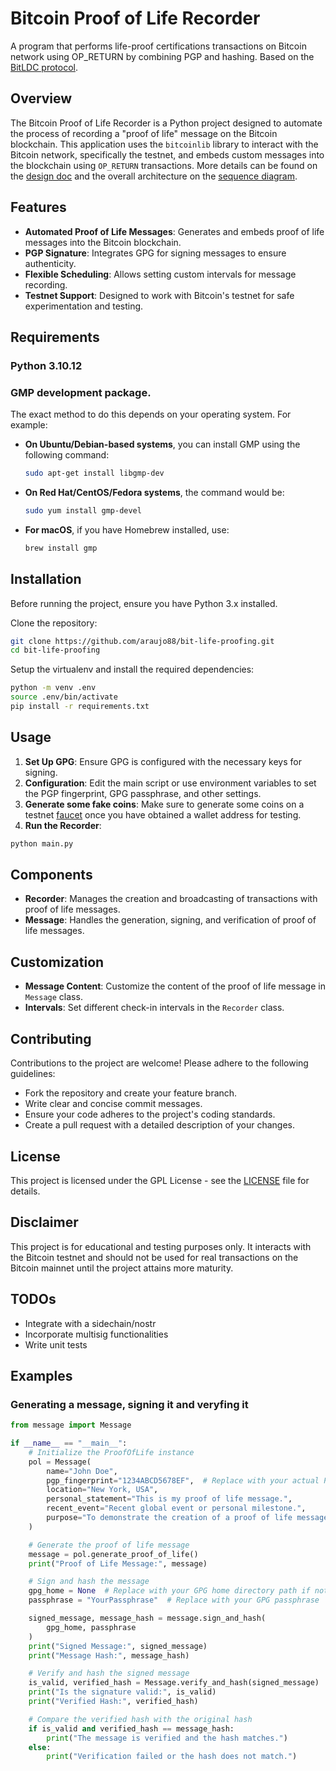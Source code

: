 # Bitcoin Proof of Life Recorder

A program that performs life-proof certifications transactions on Bitcoin network using OP_RETURN by combining PGP and hashing. Based on the [BitLDC protocol](https://github.com/araujo88/BitLDC).

## Overview

The Bitcoin Proof of Life Recorder is a Python project designed to automate the process of recording a "proof of life" message on the Bitcoin blockchain. This application uses the `bitcoinlib` library to interact with the Bitcoin network, specifically the testnet, and embeds custom messages into the blockchain using `OP_RETURN` transactions. More details can be found on the [design doc](design-doc.md) and the overall architecture on the [sequence diagram](sequence-diagram.svg).

## Features

- **Automated Proof of Life Messages**: Generates and embeds proof of life messages into the Bitcoin blockchain.
- **PGP Signature**: Integrates GPG for signing messages to ensure authenticity.
- **Flexible Scheduling**: Allows setting custom intervals for message recording.
- **Testnet Support**: Designed to work with Bitcoin's testnet for safe experimentation and testing.

## Requirements

### Python 3.10.12

### GMP development package.

The exact method to do this depends on your operating system. For example:

- **On Ubuntu/Debian-based systems**, you can install GMP using the following command:
  ```bash
  sudo apt-get install libgmp-dev
  ```
- **On Red Hat/CentOS/Fedora systems**, the command would be:
  ```bash
  sudo yum install gmp-devel
  ```
- **For macOS**, if you have Homebrew installed, use:
  ```bash
  brew install gmp
  ```

## Installation

Before running the project, ensure you have Python 3.x installed.

Clone the repository:

```bash
git clone https://github.com/araujo88/bit-life-proofing.git
cd bit-life-proofing
```

Setup the virtualenv and install the required dependencies:

```sh
python -m venv .env
source .env/bin/activate
pip install -r requirements.txt
```

## Usage

1. **Set Up GPG**: Ensure GPG is configured with the necessary keys for signing.
2. **Configuration**: Edit the main script or use environment variables to set the PGP fingerprint, GPG passphrase, and other settings.
3. **Generate some fake coins**: Make sure to generate some coins on a testnet [faucet](https://coinfaucet.eu/en/btc-testnet/) once you have obtained a wallet address for testing.
4. **Run the Recorder**:

```sh
python main.py
```

## Components

- **Recorder**: Manages the creation and broadcasting of transactions with proof of life messages.
- **Message**: Handles the generation, signing, and verification of proof of life messages.

## Customization

- **Message Content**: Customize the content of the proof of life message in `Message` class.
- **Intervals**: Set different check-in intervals in the `Recorder` class.

## Contributing

Contributions to the project are welcome! Please adhere to the following guidelines:

- Fork the repository and create your feature branch.
- Write clear and concise commit messages.
- Ensure your code adheres to the project's coding standards.
- Create a pull request with a detailed description of your changes.

## License

This project is licensed under the GPL License - see the [LICENSE](LICENSE) file for details.

## Disclaimer

This project is for educational and testing purposes only. It interacts with the Bitcoin testnet and should not be used for real transactions on the Bitcoin mainnet until the project attains more maturity.

## TODOs

- Integrate with a sidechain/nostr
- Incorporate multisig functionalities
- Write unit tests

## Examples

### Generating a message, signing it and veryfing it

```python
from message import Message

if __name__ == "__main__":
    # Initialize the ProofOfLife instance
    pol = Message(
        name="John Doe",
        pgp_fingerprint="1234ABCD5678EF",  # Replace with your actual PGP fingerprint
        location="New York, USA",
        personal_statement="This is my proof of life message.",
        recent_event="Recent global event or personal milestone.",
        purpose="To demonstrate the creation of a proof of life message."
    )

    # Generate the proof of life message
    message = pol.generate_proof_of_life()
    print("Proof of Life Message:", message)

    # Sign and hash the message
    gpg_home = None  # Replace with your GPG home directory path if not default
    passphrase = "YourPassphrase"  # Replace with your GPG passphrase

    signed_message, message_hash = message.sign_and_hash(
        gpg_home, passphrase
    )
    print("Signed Message:", signed_message)
    print("Message Hash:", message_hash)

    # Verify and hash the signed message
    is_valid, verified_hash = Message.verify_and_hash(signed_message)
    print("Is the signature valid:", is_valid)
    print("Verified Hash:", verified_hash)

    # Compare the verified hash with the original hash
    if is_valid and verified_hash == message_hash:
        print("The message is verified and the hash matches.")
    else:
        print("Verification failed or the hash does not match.")
```
